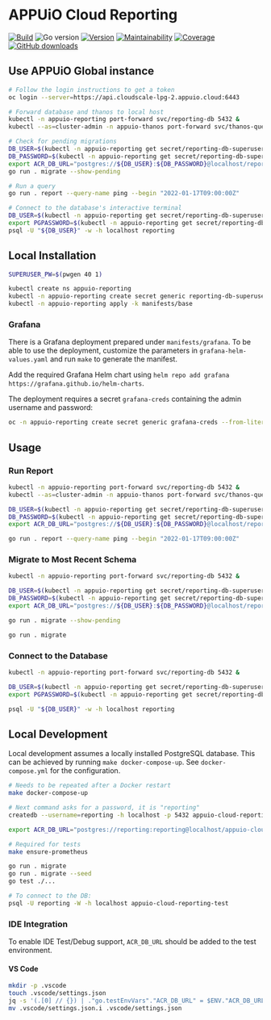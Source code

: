# APPUiO Cloud Reporting

[![Build](https://img.shields.io/github/workflow/status/appuio/appuio-cloud-reporting/Test)][build]
![Go version](https://img.shields.io/github/go-mod/go-version/appuio/appuio-cloud-reporting)
[![Version](https://img.shields.io/github/v/release/appuio/appuio-cloud-reporting)][releases]
[![Maintainability](https://img.shields.io/codeclimate/maintainability/appuio/appuio-cloud-reporting)][codeclimate]
[![Coverage](https://img.shields.io/codeclimate/coverage/appuio/appuio-cloud-reporting)][codeclimate]
[![GitHub downloads](https://img.shields.io/github/downloads/appuio/appuio-cloud-reporting/total)][releases]

[build]: https://github.com/appuio/appuio-cloud-reporting/actions?query=workflow%3ATest
[releases]: https://github.com/appuio/appuio-cloud-reporting/releases
[codeclimate]: https://codeclimate.com/github/appuio/appuio-cloud-reporting

## Use APPUiO Global instance

```sh
# Follow the login instructions to get a token
oc login --server=https://api.cloudscale-lpg-2.appuio.cloud:6443

# Forward database and thanos to local host
kubectl -n appuio-reporting port-forward svc/reporting-db 5432 &
kubectl --as=cluster-admin -n appuio-thanos port-forward svc/thanos-query 9090 &

# Check for pending migrations
DB_USER=$(kubectl -n appuio-reporting get secret/reporting-db-superuser -o jsonpath='{.data.user}' | base64 --decode)
DB_PASSWORD=$(kubectl -n appuio-reporting get secret/reporting-db-superuser -o jsonpath='{.data.password}' | base64 --decode)
export ACR_DB_URL="postgres://${DB_USER}:${DB_PASSWORD}@localhost/reporting?sslmode=disable"
go run . migrate --show-pending

# Run a query
go run . report --query-name ping --begin "2022-01-17T09:00:00Z"

# Connect to the database's interactive terminal
DB_USER=$(kubectl -n appuio-reporting get secret/reporting-db-superuser -o jsonpath='{.data.user}' | base64 --decode)
export PGPASSWORD=$(kubectl -n appuio-reporting get secret/reporting-db-superuser -o jsonpath='{.data.password}' | base64 --decode)
psql -U "${DB_USER}" -w -h localhost reporting
```

## Local Installation

```sh
SUPERUSER_PW=$(pwgen 40 1)

kubectl create ns appuio-reporting
kubectl -n appuio-reporting create secret generic reporting-db-superuser --from-literal=user=reporting-db-superuser "--from-literal=password=${SUPERUSER_PW}"
kubectl -n appuio-reporting apply -k manifests/base
```

### Grafana

There is a Grafana deployment prepared under `manifests/grafana`.
To be able to use the deployment, customize the parameters in `grafana-helm-values.yaml` and run `make` to generate the manifest.

Add the required Grafana Helm chart using `helm repo add grafana https://grafana.github.io/helm-charts`.

The deployment requires a secret `grafana-creds` containing the admin username and password:

```sh
oc -n appuio-reporting create secret generic grafana-creds --from-literal=admin-password=$(pwgen 40 1) --from-literal=admin-user=admin
```

## Usage

### Run Report

```sh
kubectl -n appuio-reporting port-forward svc/reporting-db 5432 &
kubectl --as=cluster-admin -n appuio-thanos port-forward svc/thanos-query 9090 &

DB_USER=$(kubectl -n appuio-reporting get secret/reporting-db-superuser -o jsonpath='{.data.user}' | base64 --decode)
DB_PASSWORD=$(kubectl -n appuio-reporting get secret/reporting-db-superuser -o jsonpath='{.data.password}' | base64 --decode)
export ACR_DB_URL="postgres://${DB_USER}:${DB_PASSWORD}@localhost/reporting?sslmode=disable"

go run . report --query-name ping --begin "2022-01-17T09:00:00Z"
```

### Migrate to Most Recent Schema

```sh
kubectl -n appuio-reporting port-forward svc/reporting-db 5432 &

DB_USER=$(kubectl -n appuio-reporting get secret/reporting-db-superuser -o jsonpath='{.data.user}' | base64 --decode)
DB_PASSWORD=$(kubectl -n appuio-reporting get secret/reporting-db-superuser -o jsonpath='{.data.password}' | base64 --decode)
export ACR_DB_URL="postgres://${DB_USER}:${DB_PASSWORD}@localhost/reporting?sslmode=disable"

go run . migrate --show-pending

go run . migrate
```

### Connect to the Database

```sh
kubectl -n appuio-reporting port-forward svc/reporting-db 5432 &

DB_USER=$(kubectl -n appuio-reporting get secret/reporting-db-superuser -o jsonpath='{.data.user}' | base64 --decode)
export PGPASSWORD=$(kubectl -n appuio-reporting get secret/reporting-db-superuser -o jsonpath='{.data.password}' | base64 --decode)

psql -U "${DB_USER}" -w -h localhost reporting
```

## Local Development

Local development assumes a locally installed PostgreSQL database.
This can be achieved by running `make docker-compose-up`.
See `docker-compose.yml` for the configuration.

```sh
# Needs to be repeated after a Docker restart
make docker-compose-up

# Next command asks for a password, it is "reporting"
createdb --username=reporting -h localhost -p 5432 appuio-cloud-reporting-test

export ACR_DB_URL="postgres://reporting:reporting@localhost/appuio-cloud-reporting-test?sslmode=disable"

# Required for tests
make ensure-prometheus

go run . migrate
go run . migrate --seed
go test ./...

# To connect to the DB:
psql -U reporting -W -h localhost appuio-cloud-reporting-test
```

### IDE Integration

To enable IDE Test/Debug support, `ACR_DB_URL` should be added to the test environment.

#### VS Code

```sh
mkdir -p .vscode
touch .vscode/settings.json
jq -s '(.[0] // {}) | ."go.testEnvVars"."ACR_DB_URL" = $ENV."ACR_DB_URL"' .vscode/settings.json > .vscode/settings.json.i
mv .vscode/settings.json.i .vscode/settings.json
```
